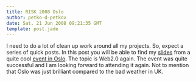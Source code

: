 ```yaml
---
title: RISK 2008 Oslo
author: petko-d-petkov
date: Sat, 21 Jun 2008 09:21:35 GMT
template: post.jade
---
```


I need to do a lot of clean up work around all my projects. So, expect a series of quick posts. In this post you will be able to find my [slides](http://www.gnucitizen.org/static/blog/2008/06/risk2008-oslo-slides.pdf) from a quite cool [event in Oslo](http://www.mnemonic.no/features/risk-2008-2/view?set_language=en). The topic is Web2.0 again. The event was quite successful and I am looking forward to attending it again. Not to mention that Oslo was just brilliant compared to the bad weather in UK.
